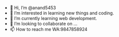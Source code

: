 - 👋 Hi, I’m @anand5453
- 👀 I’m interested in learning new things and coding.
- 🌱 I’m currently learning web development.
- 💞️ I’m looking to collaborate on ...
- 📫 How to reach me WA:9847858924

<!---
anand5453/anand5453 is a ✨ special ✨ repository because its `README.md` (this file) appears on your GitHub profile.
You can click the Preview link to take a look at your changes.
--->
